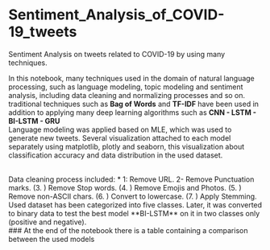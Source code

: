 # Sentiment_Analysis_of_COVID-19_tweets
Sentiment Analysis on tweets related to COVID-19 by using many techniques.<br/>

In this notebook, many techniques used in the domain of natural language processing, such as language modeling, topic modeling and sentiment analysis,  including data cleaning and normalizing  processes and so on. 
traditional techniques such as **Bag of Words** and **TF-IDF** have been used in addition to applying many deep learning algorithms such as **CNN - LSTM - BI-LSTM - GRU**<br/>
Language modeling was applied based on MLE, which was used to generate new tweets.
Several visualization attached to each model separately using matplotlib, plotly and seaborn, this visualization about classification accuracy and data distribution in the used dataset.

<br/>
Data cleaning process included: 
* 1: Remove URL.
2- Remove Punctuation marks.
(3. ) Remove Stop words.
(4. ) Remove Emojis and Photos.
(5. ) Remove non-ASCII chars.
(6. ) Convert to lowercase.
(7. ) Apply Stemming.
<br/>
Used dataset has been categorized into five classes.
Later, it was converted to binary data to test the best model **BI-LSTM** on it in two classes only (positive and negative).
<br/>
### At the end of the notebook there is a table containing a comparison between the used models
